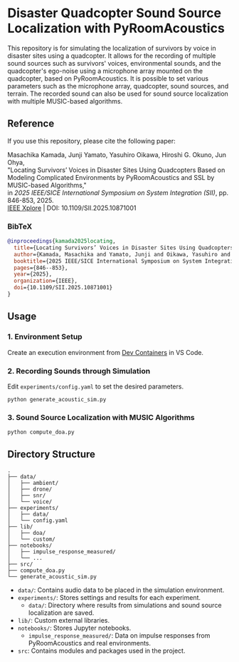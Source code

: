 # Disaster Quadcopter Sound Source Localization with PyRoomAcoustics

This repository is for simulating the localization of survivors by voice in disaster sites using a quadcopter. It allows for the recording of multiple sound sources such as survivors' voices, environmental sounds, and the quadcopter's ego-noise using a microphone array mounted on the quadcopter, based on PyRoomAcoustics. It is possible to set various parameters such as the microphone array, quadcopter, sound sources, and terrain. The recorded sound can also be used for sound source localization with multiple MUSIC-based algorithms.

## Reference

If you use this repository, please cite the following paper:

Masachika Kamada, Junji Yamato, Yasuhiro Oikawa, Hiroshi G. Okuno, Jun Ohya,  
"Locating Survivors’ Voices in Disaster Sites Using Quadcopters Based on Modeling Complicated Environments by PyRoomAcoustics and SSL by MUSIC-based Algorithms,"  
in *2025 IEEE/SICE International Symposium on System Integration (SII)*, pp. 846-853, 2025.  
[IEEE Xplore](https://ieeexplore.ieee.org/abstract/document/10871001) | DOI: 10.1109/SII.2025.10871001

### BibTeX

```bibtex
@inproceedings{kamada2025locating,
  title={Locating Survivors’ Voices in Disaster Sites Using Quadcopters Based on Modeling Complicated Environments by PyRoomAcoustics and SSL by MUSIC-based Algorithms},
  author={Kamada, Masachika and Yamato, Junji and Oikawa, Yasuhiro and Okuno, Hiroshi G and Ohya, Jun},
  booktitle={2025 IEEE/SICE International Symposium on System Integration (SII)},
  pages={846--853},
  year={2025},
  organization={IEEE},
  doi={10.1109/SII.2025.10871001}
}
```

## Usage

### 1. Environment Setup

Create an execution environment from [Dev Containers](https://marketplace.visualstudio.com/items?itemName=ms-vscode-remote.remote-containers) in VS Code.

### 2. Recording Sounds through Simulation

Edit `experiments/config.yaml` to set the desired parameters.
```
python generate_acoustic_sim.py
```

### 3. Sound Source Localization with MUSIC Algorithms

```
python compute_doa.py
```

## Directory Structure

```
.
├── data/
│   ├── ambient/
│   ├── drone/
│   ├── snr/
│   └── voice/
├── experiments/
│   ├── data/
│   └── config.yaml
├── lib/
│   ├── doa/
│   └── custom/
├── notebooks/
│   ├── impulse_response_measured/
│   └── ...
├── src/
├── compute_doa.py
└── generate_acoustic_sim.py
```

* `data/`: Contains audio data to be placed in the simulation environment.
* `experiments/`: Stores settings and results for each experiment.
  * `data/`: Directory where results from simulations and sound source localization are saved.
* `lib/`: Custom external libraries.
* `notebooks/`: Stores Jupyter notebooks.
  * `impulse_response_measured/`: Data on impulse responses from PyRoomAcoustics and real environments.
* `src`: Contains modules and packages used in the project.
